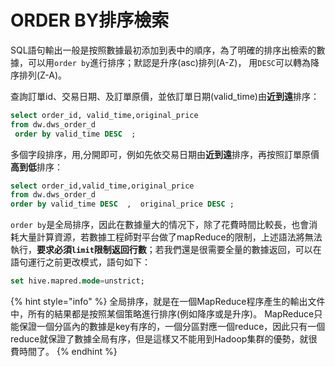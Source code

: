 # ORDER BY排序檢索

SQL語句輸出一般是按照數據最初添加到表中的順序，為了明確的排序出檢索的數據，可以用`order by`進行排序；默認是升序(asc)排列(A-Z)， 用`DESC`可以轉為降序排列(Z-A)。

查詢訂單id、交易日期、及訂單原價，並依訂單日期(valid\_time)由**近到遠**排序：

```sql
select order_id, valid_time,original_price   
from dw.dws_order_d  
 order by valid_time DESC  ;
```



多個字段排序，用,分開即可，例如先依交易日期由**近到遠**排序，再按照訂單原價**高到低**排序：

```sql
select order_id,valid_time,original_price    
from dw.dws_order_d     
order by valid_time DESC  ,  original_price DESC ;
```



`order by`是全局排序，因此在數據量大的情况下，除了花費時間比較長，也會消耗大量計算資源，若數據工程師對平台做了mapReduce的限制，上述語法將無法執行，**要求必須`limit`限制返回行數**；若我們還是很需要全量的數據返回，可以在語句運行之前更改模式，語句如下：

```sql
set hive.mapred.mode=unstrict;​
```



{% hint style="info" %}
全局排序，就是在一個MapReduce程序產生的輸出文件中，所有的結果都是按照某個策略進行排序(例如降序或是升序)。 MapReduce只能保證一個分區內的數據是key有序的，一個分區對應一個reduce，因此只有一個reduce就保證了數據全局有序，但是這樣又不能用到Hadoop集群的優勢，就很費時間了。
{% endhint %}
